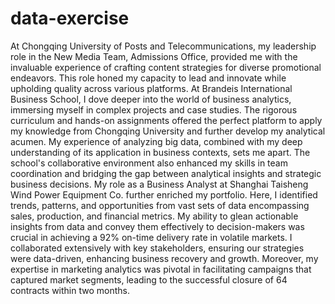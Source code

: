 # data-exercise


At Chongqing University of Posts and Telecommunications, my leadership role in the New Media Team, Admissions Office, provided me with the invaluable experience of crafting content strategies for diverse promotional endeavors. This role honed my capacity to lead and innovate while upholding quality across various platforms.
At Brandeis International Business School, I dove deeper into the world of business analytics, immersing myself in complex projects and case studies. The rigorous curriculum and hands-on assignments offered the perfect platform to apply my knowledge from Chongqing University and further develop my analytical acumen. My experience of analyzing big data, combined with my deep understanding of its application in business contexts, sets me apart. The school's collaborative environment also enhanced my skills in team coordination and bridging the gap between analytical insights and strategic business decisions.
My role as a Business Analyst at Shanghai Taisheng Wind Power Equipment Co. further enriched my portfolio. Here, I identified trends, patterns, and opportunities from vast sets of data encompassing sales, production, and financial metrics. My ability to glean actionable insights from data and convey them effectively to decision-makers was crucial in achieving a 92% on-time delivery rate in volatile markets. I collaborated extensively with key stakeholders, ensuring our strategies were data-driven, enhancing business recovery and growth. Moreover, my expertise in marketing analytics was pivotal in facilitating campaigns that captured market segments, leading to the successful closure of 64 contracts within two months.
